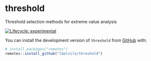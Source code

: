 # threshold

Threshold selection methods for extreme value analysis

[![Lifecycle: experimental](https://img.shields.io/badge/lifecycle-experimental-orange.svg)](https://www.tidyverse.org/lifecycle/#experimental)


You can install the development version of `threshold` from [GitHub](https://github.com/) with:

``` r
# install.packages("remotes")
remotes::install_github("lbelzile/threshold")
```
